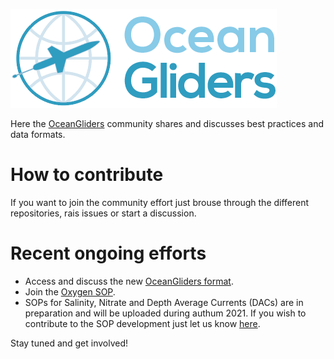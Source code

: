 ![ OceanGliders Logo](logo-ocean-gliders.png "OceanGliders Logo")

Here the [OceanGliders](https://www.oceangliders.org) community shares and discusses best practices and data formats. 

# How to contribute
If you want to join the community effort just brouse through the different repositories, rais issues or start a discussion.

# Recent ongoing efforts
- Access and discuss the new [OceanGliders format](https://github.com/OceanGlidersCommunity/OG1.0-user-manual).
- Join the [Oxygen SOP](https://github.com/OceanGlidersCommunity/Oxygen_SOP).
- SOPs for Salinity, Nitrate and Depth Average Currents (DACs) are in preparation and will be uploaded during authum 2021. 
If you wish to contribute to the SOP development just let us know [here](https://github.com/OceanGlidersCommunity/OceanGliders/discussions/1).

Stay tuned and get involved!
